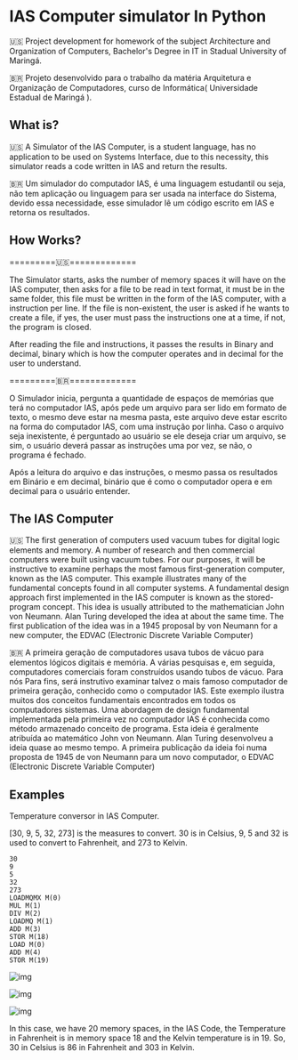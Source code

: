 
# IAS Computer simulator In Python

🇺🇸 Project development for homework of the subject Architecture and Organization of Computers, Bachelor's Degree in IT in Stadual University of Maringá.

🇧🇷 Projeto desenvolvido para o trabalho da matéria Arquitetura e Organização de Computadores, curso de Informática( Universidade Estadual de Maringá ).




## What is?

🇺🇸 A Simulator of the IAS Computer, is a student language, has no application to be used on Systems Interface, due to this necessity, this simulator reads a code written in IAS and return the results.

🇧🇷 Um simulador do computador IAS, é uma linguagem estudantil ou seja, não tem aplicação ou linguagem para ser usada na interface do Sistema, devido essa necessidade, esse simulador lê um código escrito em IAS e retorna os resultados.
## How Works?

=========🇺🇸=============

The Simulator starts, asks the number of memory spaces it will have on the IAS computer, then asks for a file to be read in text format, it must be in the same folder, this file must be written in the form of the IAS computer, with a instruction per line. If the file is non-existent, the user is asked if he wants to create a file, if yes, the user must pass the instructions one at a time, if not, the program is closed.

After reading the file and instructions, it passes the results in Binary and decimal, binary which is how the computer operates and in decimal for the user to understand.

=========🇧🇷=============

O Simulador inicia, pergunta a quantidade de espaços de memórias que terá no computador IAS, após pede um arquivo para ser lido em formato de texto, o mesmo deve estar na mesma pasta, este arquivo deve estar escrito na forma do computador IAS, com uma instrução por linha. Caso o arquivo seja inexistente, é perguntado ao usuário se ele deseja criar um arquivo, se sim, o usuário deverá passar as instruções uma por vez, se não, o programa é fechado.

Após a leitura do arquivo e das instruções, o mesmo passa os resultados em Binário e em decimal, binário que é como o computador opera e em decimal para o usuário entender.
## The IAS Computer

🇺🇸 The first generation of computers used vacuum tubes for digital logic elements and memory. A
number of research and then commercial computers were built using vacuum tubes. For our
purposes, it will be instructive to examine perhaps the most famous first-generation computer, known
as the IAS computer. This example illustrates many of the fundamental concepts found in all computer
systems.
A fundamental design approach first implemented in the IAS computer is known as the stored-
program concept. This idea is usually attributed to the mathematician John von Neumann. Alan Turing
developed the idea at about the same time. The first publication of the idea was in a 1945 proposal by
von Neumann for a new computer, the EDVAC (Electronic Discrete Variable Computer)

🇧🇷 A primeira geração de computadores usava tubos de vácuo para elementos lógicos digitais e memória. A
várias pesquisas e, em seguida, computadores comerciais foram construídos usando tubos de vácuo. Para nós
Para fins, será instrutivo examinar talvez o mais famoso computador de primeira geração, conhecido
como o computador IAS. Este exemplo ilustra muitos dos conceitos fundamentais encontrados em todos os computadores
sistemas.
Uma abordagem de design fundamental implementada pela primeira vez no computador IAS é conhecida como método armazenado
conceito de programa. Esta ideia é geralmente atribuída ao matemático John von Neumann. Alan Turing
desenvolveu a ideia quase ao mesmo tempo. A primeira publicação da ideia foi numa proposta de 1945 de
von Neumann para um novo computador, o EDVAC (Electronic Discrete Variable Computer)
## Examples

Temperature conversor in IAS Computer.

[30, 9, 5, 32, 273] is the measures to convert. 30 is in Celsius, 9, 5 and 32 is used to convert to Fahrenheit, and 273 to Kelvin.

```
30
9
5
32
273
LOADMQMX M(0)
MUL M(1)
DIV M(2)
LOADMQ M(1)
ADD M(3)
STOR M(18)
LOAD M(0)
ADD M(4)
STOR M(19)
```


![img](https://i.imgur.com/fW7U7ee.png)

![img](https://i.imgur.com/9g798Nx.png)

![img](https://i.imgur.com/9zNEMxT.png)

In this case, we have 20 memory spaces, in the IAS Code, the Temperature in Fahrenheit is in memory space 18 and the Kelvin temperature is in 19.
So, 30 in Celsius  is 86 in Fahrenheit and 303 in Kelvin.